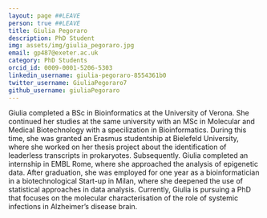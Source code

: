 ```yaml
---
layout: page ##LEAVE
person: true ##LEAVE
title: Giulia Pegoraro
description: PhD Student 
img: assets/img/giulia_pegoraro.jpg 
email: gp487@exeter.ac.uk
category: PhD Students
orcid_id: 0009-0001-5206-5303
linkedin_username: giulia-pegoraro-8554361b0
twitter_username: GiuliaPegoraro7
github_username: giuliaPegoraro
---
```


Giulia completed a BSc in Bioinformatics at the University of Verona. She continued her studies at the same university with an MSc in Molecular and Medical Biotechnology with a specilization in Bioinformatics.
During this time, she was granted an Erasmus studentship at Bielefeld University, where she worked on her thesis project about the identification of leaderless transcripts in prokaryotes. 
Subsequently. Giulia completed an internship in EMBL Rome, where she approached the analysis of epigenetic data.
After graduation, she was employed for one year as a bioinformatician in a biotechnological Start-up in Milan, where she deepened the use of statistical approaches in data analysis. 
Currently, Giulia is pursuing a PhD that focuses on the molecular characterisation of the role of systemic infections in Alzheimer’s disease brain.
